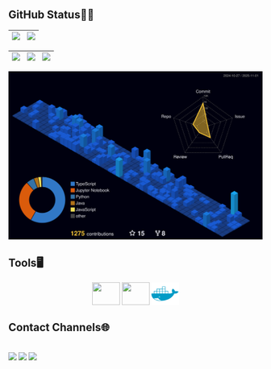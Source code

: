 ## GitHub Status👨‍💻
  | ![](http://github-profile-summary-cards.vercel.app/api/cards/profile-details?username=yellowisk&theme=yeblu) | ![](http://github-profile-summary-cards.vercel.app/api/cards/productive-time?username=yellowisk&theme=yeblu&utcOffset=8) 
| :-: | :-: |

| ![](http://github-profile-summary-cards.vercel.app/api/cards/stats?username=yellowisk&theme=yeblu) | ![](http://github-profile-summary-cards.vercel.app/api/cards/repos-per-language?username=yellowisk&theme=yeblu) | ![](http://github-profile-summary-cards.vercel.app/api/cards/most-commit-language?username=yellowisk&theme=yeblu) 
| :-: | :-: | :-: |

![](./profile-3d-contrib/profile-night-view.svg)
  
## Tools🖥
<div style="display: inline_block" align="center">
    <img height="45" width="55" src="https://cdn.jsdelivr.net/gh/devicons/devicon/icons/spring/spring-original.svg" />
    <img height="45" width="55" src="https://cdn.jsdelivr.net/gh/devicons/devicon/icons/postgresql/postgresql-plain.svg" />
    <img height="45" width="55" src="https://raw.githubusercontent.com/devicons/devicon/master/icons/docker/docker-plain.svg">
</div>

## Contact Channels🌐
<div style="display: inline_block"><br>
  <a href="https://www.instagram.com/yellowisk/"><img align="center" src="https://img.shields.io/badge/Instagram-D62976?style=for-the-badge&logo=instagram&logoColor=white"></a>
  <a href="https://www.linkedin.com/in/heitor-leite-de-almeida-582114273"><img align="center" src="https://img.shields.io/badge/-LinkedIn-%230077B5?style=for-the-badge&logo=linkedin&logoColor=white"></a>
  <a href = "mailto:english.contatoheitoroficial@gmail.com"><img align="center" src="https://img.shields.io/badge/Gmail-BB001B?style=for-the-badge&logo=gmail&logoColor=white" target="_blank"></a>
</div>
